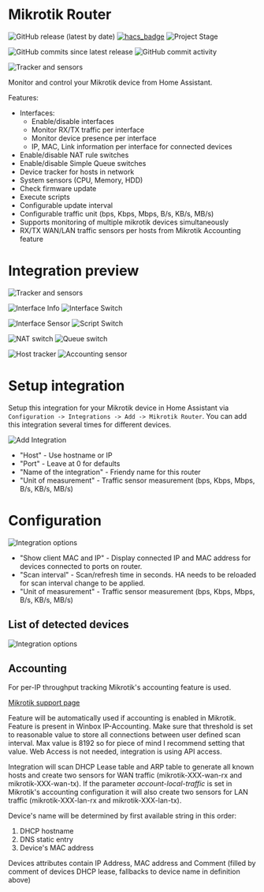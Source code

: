 # Mikrotik Router
![GitHub release (latest by date)](https://img.shields.io/github/v/release/tomaae/homeassistant-mikrotik_router?style=plastic)
[![hacs_badge](https://img.shields.io/badge/HACS-Default-orange.svg?style=plastic)](https://github.com/custom-components/hacs)
![Project Stage](https://img.shields.io/badge/project%20stage-development-yellow.svg?style=plastic)

![GitHub commits since latest release](https://img.shields.io/github/commits-since/tomaae/homeassistant-mikrotik_router/latest?style=plastic)
![GitHub commit activity](https://img.shields.io/github/commit-activity/m/tomaae/homeassistant-mikrotik_router?style=plastic)

![Tracker and sensors](https://raw.githubusercontent.com/tomaae/homeassistant-mikrotik_router/master/docs/assets/images/ui/header.png)

Monitor and control your Mikrotik device from Home Assistant.

Features:
 * Interfaces:
   * Enable/disable interfaces
   * Monitor RX/TX traffic per interface
   * Monitor device presence per interface
   * IP, MAC, Link information per interface for connected devices
 * Enable/disable NAT rule switches
 * Enable/disable Simple Queue switches
 * Device tracker for hosts in network
 * System sensors (CPU, Memory, HDD)
 * Check firmware update
 * Execute scripts
 * Configurable update interval
 * Configurable traffic unit (bps, Kbps, Mbps, B/s, KB/s, MB/s)
 * Supports monitoring of multiple mikrotik devices simultaneously
 * RX/TX WAN/LAN traffic sensors per hosts from Mikrotik Accounting feature
 
# Integration preview
![Tracker and sensors](https://raw.githubusercontent.com/tomaae/homeassistant-mikrotik_router/master/docs/assets/images/ui/device_tracker.png)

![Interface Info](https://raw.githubusercontent.com/tomaae/homeassistant-mikrotik_router/master/docs/assets/images/ui/interface.png)
![Interface Switch](https://raw.githubusercontent.com/tomaae/homeassistant-mikrotik_router/master/docs/assets/images/ui/interface_switch.png)

![Interface Sensor](https://raw.githubusercontent.com/tomaae/homeassistant-mikrotik_router/master/docs/assets/images/ui/interface_sensor.png)
![Script Switch](https://raw.githubusercontent.com/tomaae/homeassistant-mikrotik_router/master/docs/assets/images/ui/script_switch.png)

![NAT switch](https://raw.githubusercontent.com/tomaae/homeassistant-mikrotik_router/master/docs/assets/images/ui/nat.png)
![Queue switch](https://raw.githubusercontent.com/tomaae/homeassistant-mikrotik_router/master/docs/assets/images/ui/queue_switch.png)

![Host tracker](https://raw.githubusercontent.com/tomaae/homeassistant-mikrotik_router/master/docs/assets/images/ui/host_tracker.png)
![Accounting sensor](https://raw.githubusercontent.com/tomaae/homeassistant-mikrotik_router/master/docs/assets/images/ui/accounting_sensor.png)

# Setup integration
Setup this integration for your Mikrotik device in Home Assistant via `Configuration -> Integrations -> Add -> Mikrotik Router`.
You can add this integration several times for different devices.

![Add Integration](https://raw.githubusercontent.com/tomaae/homeassistant-mikrotik_router/master/docs/assets/images/ui/setup_integration.png)
* "Host" - Use hostname or IP
* "Port" - Leave at 0 for defaults
* "Name of the integration" - Friendy name for this router
* "Unit of measurement" - Traffic sensor measurement (bps, Kbps, Mbps, B/s, KB/s, MB/s)

# Configuration
![Integration options](https://raw.githubusercontent.com/tomaae/homeassistant-mikrotik_router/master/docs/assets/images/ui/integration_options.png)
* "Show client MAC and IP" - Display connected IP and MAC address for devices connected to ports on router.
* "Scan interval" - Scan/refresh time in seconds. HA needs to be reloaded for scan interval change to be applied.
* "Unit of measurement" - Traffic sensor measurement (bps, Kbps, Mbps, B/s, KB/s, MB/s)

## List of detected devices
![Integration options](https://raw.githubusercontent.com/tomaae/homeassistant-mikrotik_router/master/docs/assets/images/ui/integration_devices.png)

## Accounting
For per-IP throughput tracking Mikrotik's accounting feature is used.

[Mikrotik support page](https://wiki.mikrotik.com/wiki/Manual:IP/Accounting)

Feature will be automatically used if accounting is enabled in Mikrotik. Feature is present in Winbox IP-Accounting. Make sure that threshold is set to reasonable value to store all connections between user defined scan interval. Max value is 8192 so for piece of mind I recommend setting that value. Web Access is not needed, integration is using API access. 

Integration will scan DHCP Lease table and ARP table to generate all known hosts and create two sensors for WAN traffic (mikrotik-XXX-wan-rx and mikrotik-XXX-wan-tx). If the parameter *account-local-traffic* is set in Mikrotik's accounting configuration it will also create two sensors for LAN traffic (mikrotik-XXX-lan-rx and mikrotik-XXX-lan-tx).

Device's name will be determined by first available string in this order:
1. DHCP hostname
2. DNS static entry
3. Device's MAC address

Devices attributes contain IP Address, MAC address and Comment (filled by comment of devices DHCP lease, fallbacks to device name in definition above)
